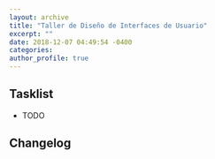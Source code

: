 ```yaml
---
layout: archive
title: "Taller de Diseño de Interfaces de Usuario"
excerpt: ""
date: 2018-12-07 04:49:54 -0400
categories: 
author_profile: true
---
```


## Tasklist

- TODO

## Changelog

